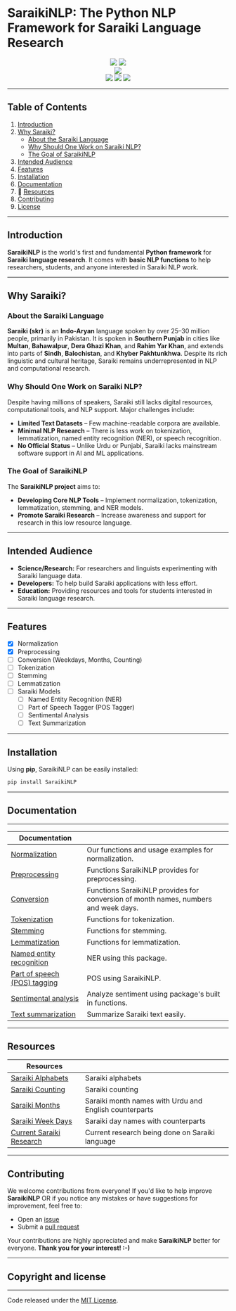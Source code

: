 # SaraikiNLP: The Python NLP Framework for Saraiki Language Research

<p align="center">
  <a href="https://huggingface.co/SaraikiNLP"><img src="https://img.shields.io/badge/Hugging%20Face-SaraikiNLP-yellow?logo=huggingface"/></a>
  <a href="https://pypi.org/project/SaraikiNLP/"><img src="https://img.shields.io/pypi/v/SaraikiNLP.svg"/></a>
  <br>
  <a href="https://pypi.org/project/SaraikiNLP/"><img src="https://img.shields.io/pypi/pyversions/SaraikiNLP.svg"/></a>
  <br>
  <a href="https://github.com/SaraikiNLP/SaraikiNLP/graphs/contributors"><img src="https://img.shields.io/github/contributors/SaraikiNLP/SaraikiNLP.svg"/></a>
  <a href="https://pepy.tech/project/SaraikiNLP"><img src="https://static.pepy.tech/badge/saraikiNLP"/></a>
  <a href="https://github.com/SaraikiNLP/SaraikiNLP/blob/master/LICENSE"><img src="https://img.shields.io/badge/license-MIT-blue.svg"/></a>
</p>

---

## Table of Contents

1. [Introduction](#introduction)
2. [Why Saraiki?](#why-saraiki)
   - [About the Saraiki Language](#about-the-saraiki-language)
   - [Why Should One Work on Saraiki NLP?](#why-should-one-work-on-saraiki-nlp)
   - [The Goal of SaraikiNLP](#the-goal-of-saraikinlp)
3. [Intended Audience](#intended-audience)
4. [Features](#features)
5. [Installation](#installation)
6. [Documentation](#documentation)
7. 🌸 [Resources](#resources)
8. [Contributing](#contributing)
9. [License](#copyright-and-license)

---

## Introduction

**SaraikiNLP** is the world's first and fundamental **Python framework** for **Saraiki language research**. It comes with **basic NLP functions** to help researchers, students, and anyone interested in Saraiki NLP work.


---

## Why Saraiki?

### About the Saraiki Language

**Saraiki (skr)** is an **Indo-Aryan** language spoken by over 25–30 million people, primarily in Pakistan. It is spoken in **Southern Punjab** in cities like **Multan**, **Bahawalpur**, **Dera Ghazi Khan**, and **Rahim Yar Khan**, and extends into parts of **Sindh**, **Balochistan**, and **Khyber Pakhtunkhwa**. Despite its rich linguistic and cultural heritage, Saraiki remains underrepresented in NLP and computational research.

### Why Should One Work on Saraiki NLP?

Despite having millions of speakers, Saraiki still lacks digital resources, computational tools, and NLP support. Major challenges include:

- **Limited Text Datasets** – Few machine-readable corpora are available.
- **Minimal NLP Research** – There is less work on tokenization, lemmatization, named entity recognition (NER), or speech recognition.
- **No Official Status** – Unlike Urdu or Punjabi, Saraiki lacks mainstream software support in AI and ML applications.

### The Goal of SaraikiNLP

The **SaraikiNLP project** aims to:

- **Developing Core NLP Tools** – Implement normalization, tokenization, lemmatization, stemming, and NER models.
- **Promote Saraiki Research** – Increase awareness and support for research in this low resource language.

---

## Intended Audience

- **Science/Research:** For researchers and linguists experimenting with Saraiki language data.
- **Developers:** To help build Saraiki applications with less effort.
- **Education:** Providing resources and tools for students interested in Saraiki language research.

---

## Features 

- [X] Normalization
- [X] Preprocessing
- [ ] Conversion (Weekdays, Months, Counting)
- [ ] Tokenization
- [ ] Stemming
- [ ] Lemmatization
- [ ] Saraiki Models
  - [ ] Named Entity Recognition (NER)
  - [ ] Part of Speech Tagger (POS Tagger)
  - [ ] Sentimental Analysis
  - [ ] Text Summarization

---

## Installation

Using **pip**, SaraikiNLP can be easily installed:

```bash
pip install SaraikiNLP
```

---

## Documentation
----------------

| Documentation   |                                                                |
| --------------- | -------------------------------------------------------------- |
| [Normalization]  | Our functions and usage examples for normalization. |
| [Preprocessing]    | Functions SaraikiNLP provides for preprocessing. |
| [Conversion]    | Functions SaraikiNLP provides for conversion of month names, numbers and week days. |
| [Tokenization]    | Functions for tokenization. |
| [Stemming]    | Functions for stemming. |
| [Lemmatization]    | Functions for lemmatization. |
| [Named entity recognition]    | NER using this package. |
| [Part of speech (POS) tagging]    | POS using SaraikiNLP. |
| [Sentimental analysis]    | Analyze sentiment using package's built in functions. |
| [Text summarization]    | Summarize Saraiki text easily. |

[Normalization]: Documentation/normalization.md
[Preprocessing]: Documentation/preprocessing.md
[Conversion]: Documentation/conversion.md
[Tokenization]: Documentation/tokenization.md
[Stemming]: Documentation/stemming.md
[Lemmatization]: Documentation/lemmatization.md
[Named entity recognition]: Documentation/ner.md
[Part of speech (POS) tagging]: Documentation/pos.md
[Sentimental analysis]: Documentation/sentiment.md
[Text summarization]: Documentation/summarization.md

---

## Resources

| Resources   |                                                                |
| --------------- | -------------------------------------------------------------- |
| [Saraiki Alphabets]  | Saraiki alphabets |
| [Saraiki Counting]    | Saraiki counting |
| [Saraiki Months]     | Saraiki month names with Urdu and English counterparts |
| [Saraiki Week Days]  | Saraiki day names with counterparts |
| [Current Saraiki Research] | Current research being done on Saraiki language |


[Saraiki Alphabets]: Resources/saraiki_alphabets.md
[Saraiki Counting]: Resources/saraiki_counting.md
[Saraiki Months]: Resources/saraiki_months.md
[Saraiki Week Days]: Resources/saraiki_week_days.md
[Current Saraiki Research]: Resources/saraiki_research.md

---

## Contributing

We welcome contributions from everyone! If you'd like to help improve **SaraikiNLP** OR if you notice any mistakes or have suggestions for improvement, feel free to:

- Open an [issue](https://github.com/SaraikiNLP/SaraikiNLP/issues)  
- Submit a [pull request](https://github.com/SaraikiNLP/SaraikiNLP/pulls)  

Your contributions are highly appreciated and make **SaraikiNLP** better for everyone. **Thank you for your interest! :-)**

---

## Copyright and license
------------------------
Code released under the [MIT License](https://github.com/SaraikiNLP/SaraikiNLP/blob/master/LICENSE.md).




